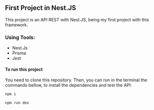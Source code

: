 ## First Project in Nest.JS

This project is an API REST with Nest.JS, being my first project with this framework.

### Using Tools:
  - Nest.Js
  - Prisma
  - Jest

#### To run this project 
You need to clone this repository. Then, you can run in the terminal the commands bellow, to install the dependencies and test the API:
```bash
npm i
```
```bash
npm run dev
```
